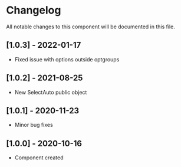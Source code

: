# Changelog
All notable changes to this component will be documented in this file.

## [1.0.3] - 2022-01-17
- Fixed issue with options outside optgroups

## [1.0.2] - 2021-08-25
- New SelectAuto public object

## [1.0.1] - 2020-11-23
- Minor bug fixes

## [1.0.0] - 2020-10-16
- Component created
